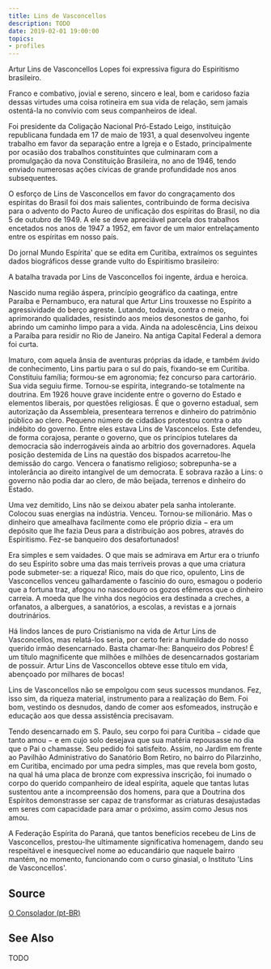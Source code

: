 ```yaml
---
title: Lins de Vasconcellos
description: TODO
date: 2019-02-01 19:00:00
topics: 
- profiles
---
```


Artur Lins de Vasconcellos Lopes foi expressiva figura do Espiritismo brasileiro.

Franco e combativo, jovial e sereno, sincero e leal, bom e caridoso fazia dessas virtudes uma coisa rotineira em sua vida de relação, sem jamais ostentá-la no convívio com seus companheiros de ideal.

Foi presidente da Coligação Nacional Pró-Estado Leigo, instituição republicana fundada em 17 de maio de 1931, a qual desenvolveu ingente trabalho em favor da separação entre a Igreja e o Estado, principalmente por ocasião dos trabalhos constituintes que culminaram com a promulgação da nova Constituição Brasileira, no ano de 1946, tendo enviado numerosas ações cívicas de grande profundidade nos anos subsequentes.

O esforço de Lins de Vasconcellos em favor do congraçamento dos espíritas do Brasil foi dos mais salientes, contribuindo de forma decisiva para o advento do Pacto Áureo de unificação dos espíritas do Brasil, no dia 5 de outubro de 1949. A ele se deve apreciável parcela dos trabalhos encetados nos anos de 1947 a 1952, em favor de um maior entrelaçamento entre os espíritas em nosso país.

Do jornal Mundo Espírita' que se edita em Curitiba, extraímos os seguintes dados biográficos desse grande vulto do Espiritismo brasileiro:

A batalha travada por Lins de Vasconcellos foi ingente, árdua e heroica.

Nascido numa região áspera, princípio geográfico da caatinga, entre Paraíba e Pernambuco, era natural que Artur Lins trouxesse no Espírito a agressividade do berço agreste. Lutando, todavia, contra o meio, aprimorando qualidades, resistindo aos meios desonestos de ganho, foi abrindo um caminho limpo para a vida. Ainda na adolescência, Lins deixou a Paraíba para residir no Rio de Janeiro. Na antiga Capital Federal a demora foi curta.

Imaturo, com aquela ânsia de aventuras próprias da idade, e também ávido de conhecimento, Lins partiu para o sul do país, fixando-se em Curitiba. Constituiu família; formou-se em agronomia; fez concurso para cartorário. Sua vida seguiu firme. Tornou-se espírita, integrando-se totalmente na doutrina. Em 1926 houve grave incidente entre o governo do Estado e elementos liberais, por questões religiosas. É que o governo estadual, sem autorização da Assembleia, presenteara terrenos e dinheiro do patrimônio público ao clero. Pequeno número de cidadãos protestou contra o ato indébito do governo. Entre eles estava Lins de Vasconcelos. Este defendeu, de forma corajosa, perante o governo, que os princípios tutelares da democracia são inderrogáveis ainda ao arbítrio dos governadores. Aquela posição destemida de Lins na questão dos bispados acarretou-lhe demissão do cargo. Vencera o fanatismo religioso; sobrepunha-se a intolerância ao direito intangível de um democrata. E sobrava razão a Lins: o governo não podia dar ao clero, de mão beijada, terrenos e dinheiro do Estado.

Uma vez demitido, Lins não se deixou abater pela sanha intolerante. Colocou suas energias na indústria. Venceu. Tornou-se milionário. Mas o dinheiro que amealhava facilmente como ele próprio dizia − era um depósito que lhe fazia Deus para a distribuição aos pobres, através do Espiritismo. Fez-se banqueiro dos desafortunados!

Era simples e sem vaidades. O que mais se admirava em Artur era o triunfo do seu Espírito sobre uma das mais terríveis provas a que uma criatura pode submeter-se: a riqueza! Rico, mais do que rico, opulento, Lins de Vasconcellos venceu galhardamente o fascínio do ouro, esmagou o poderio que a fortuna traz, afogou no nascedouro os gozos efêmeros que o dinheiro carreia. A moeda que lhe vinha dos negócios era destinada a  creches, a orfanatos, a albergues, a sanatórios, a escolas, a revistas e a jornais doutrinários.

Há lindos lances de puro Cristianismo na vida de Artur Lins de Vasconcellos, mas relatá-los seria, por certo ferir a humildade do nosso querido irmão desencarnado. Basta chamar-lhe: Banqueiro dos Pobres! É um título magnificente que milhões e milhões de desencarnados gostariam de possuir. Artur Lins de Vasconcellos obteve esse título em vida, abençoado por milhares de bocas!

Lins de Vasconcellos não se empolgou com seus sucessos mundanos. Fez, isso sim, da riqueza material, instrumento para a realização do Bem. Foi bom, vestindo os desnudos, dando de comer aos esfomeados, instrução e educação aos que dessa assistência precisavam.

Tendo desencarnado em S. Paulo, seu corpo foi para Curitiba − cidade que tanto amou − e em cujo solo desejava que sua matéria repousasse no dia que o Pai o chamasse. Seu pedido foi satisfeito. Assim, no Jardim em frente ao Pavilhão Administrativo do Sanatório Bom Retiro, no bairro do Pilarzinho, em Curitiba, encimado por uma pedra simples, mas que revela bom gosto, na qual há uma placa de bronze com expressiva inscrição, foi inumado o corpo do querido companheiro de ideal espírita, aquele que tantas lutas sustentou ante a incompreensão dos homens, para que a Doutrina dos Espíritos demonstrasse ser capaz de transformar as criaturas desajustadas em seres com capacidade para amar o próximo, assim como Jesus nos amou.

A Federação Espírita do Paraná, que tantos benefícios recebeu de Lins de Vasconcellos, prestou-lhe ultimamente significativa homenagem, dando seu respeitável e inesquecível nome ao educandário que naquele bairro mantém, no momento, funcionando com o curso ginasial, o Instituto 'Lins de Vasconcellos'. 


## Source
[O Consolador (pt-BR)](http://www.oconsolador.com.br/linkfixo/biografias/linsdevasconcellos.html)

## See Also
TODO



